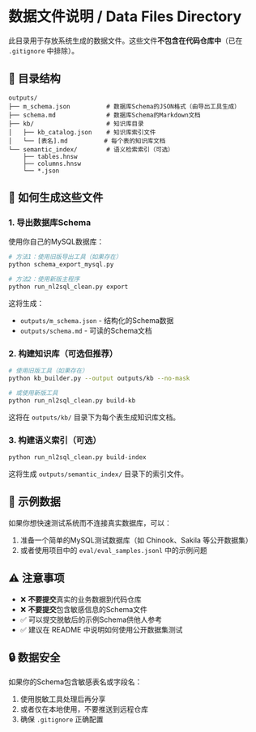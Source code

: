 # 数据文件说明 / Data Files Directory

此目录用于存放系统生成的数据文件。这些文件**不包含在代码仓库中**（已在 `.gitignore` 中排除）。

## 📁 目录结构

```
outputs/
├── m_schema.json          # 数据库Schema的JSON格式（由导出工具生成）
├── schema.md              # 数据库Schema的Markdown文档
├── kb/                    # 知识库目录
│   ├── kb_catalog.json    # 知识库索引文件
│   └── [表名].md          # 每个表的知识库文档
└── semantic_index/        # 语义检索索引（可选）
    ├── tables.hnsw
    ├── columns.hnsw
    └── *.json
```

## 🚀 如何生成这些文件

### 1. 导出数据库Schema

使用你自己的MySQL数据库：

```bash
# 方法1：使用旧版导出工具（如果存在）
python schema_export_mysql.py

# 方法2：使用新版主程序
python run_nl2sql_clean.py export
```

这将生成：
- `outputs/m_schema.json` - 结构化的Schema数据
- `outputs/schema.md` - 可读的Schema文档

### 2. 构建知识库（可选但推荐）

```bash
# 使用旧版工具（如果存在）
python kb_builder.py --output outputs/kb --no-mask

# 或使用新版工具
python run_nl2sql_clean.py build-kb
```

这将在 `outputs/kb/` 目录下为每个表生成知识库文档。

### 3. 构建语义索引（可选）

```bash
python run_nl2sql_clean.py build-index
```

这将生成 `outputs/semantic_index/` 目录下的索引文件。

## 📝 示例数据

如果你想快速测试系统而不连接真实数据库，可以：

1. 准备一个简单的MySQL测试数据库（如 Chinook、Sakila 等公开数据集）
2. 或者使用项目中的 `eval/eval_samples.jsonl` 中的示例问题

## ⚠️ 注意事项

- ❌ **不要提交**真实的业务数据到代码仓库
- ❌ **不要提交**包含敏感信息的Schema文件
- ✅ 可以提交脱敏后的示例Schema供他人参考
- ✅ 建议在 README 中说明如何使用公开数据集测试

## 🔒 数据安全

如果你的Schema包含敏感表名或字段名：
1. 使用脱敏工具处理后再分享
2. 或者仅在本地使用，不要推送到远程仓库
3. 确保 `.gitignore` 正确配置

